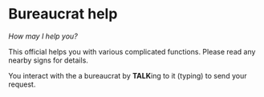 # Bureaucrat help

*How may I help you?*

This official helps you with various complicated functions. Please read any nearby signs for details.

You interact with the a bureaucrat by **TALK**ing to it (typing) to send your request.
